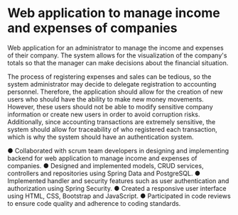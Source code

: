# Web application to manage income and expenses of companies

Web application for an administrator to manage the income and expenses of their company. The system allows for the visualization of the company's totals so that the manager can make decisions about the financial situation.

The process of registering expenses and sales can be tedious, so the system administrator may decide to delegate registration to accounting personnel. Therefore, the application should allow for the creation of new users who should have the ability to make new money movements. However, these users should not be able to modify sensitive company information or create new users in order to avoid corruption risks. Additionally, since accounting transactions are extremely sensitive, the system should allow for traceability of who registered each transaction, which is why the system should have an authentication system.

●	Collaborated with scrum team developers in designing and implementing backend for web application to manage income and expenses of companies.
●	Designed and implemented models, CRUD services, controllers and repositories using Spring Data and PostgreSQL.
●	Implemented handler and security features such as user authentication and authorization using Spring Security.
●	Created a responsive user interface using HTML, CSS, Bootstrap and JavaScript.
●	Participated in code reviews to ensure code quality and adherence to coding standards.
